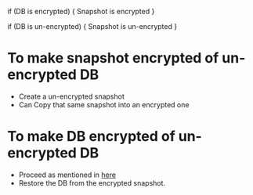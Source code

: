 if (DB is encrypted) {
 Snapshot is encrypted
}

if (DB is un-encrypted) {
 Snapshot is un-encrypted
}

# To make snapshot encrypted of un-encrypted DB
- Create a un-encrypted snapshot
- Can Copy that same snapshot into an encrypted one

# To make DB encrypted of un-encrypted DB
- Proceed as mentioned in [here](#to-make-snapshot-encrypted-of-un-encrypted-DB)
- Restore the DB from the encrypted snapshot.


